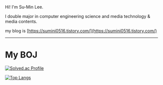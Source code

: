 

Hi! I'm Su-Min Lee.

I double major in computer engineering science and media technology & media contents.


my blog is [https://sumini0516.tistory.com/](https://sumini0516.tistory.com/)

***

# My BOJ

[![Solved.ac Profile](http://mazassumnida.wtf/api/v2/generate_badge?boj=sumini0516)](https://solved.ac/sumini0516/)


[![Top Langs](https://github-readme-stats.vercel.app/api/top-langs/?username=sumini0516&theme=gruvbox&layout=compact)](https://github.com/sumini0516/github-readme-stats)

